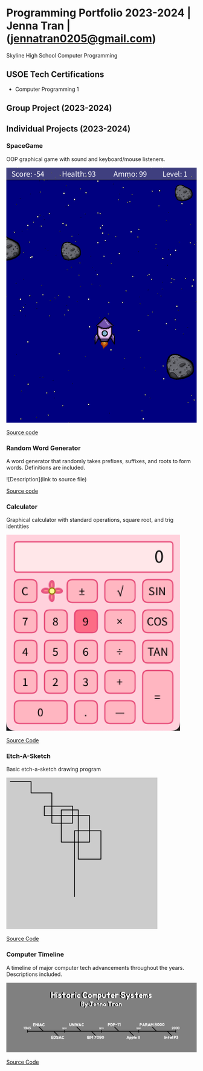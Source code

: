 # Programming Portfolio 2023-2024 | Jenna Tran | (jennatran0205@gmail.com)
Skyline High School Computer Programming

## USOE Tech Certifications
* Computer Programming 1

## Group Project (2023-2024)

## Individual Projects (2023-2024)

### SpaceGame
OOP graphical game with sound and keyboard/mouse listeners.

![Space Game](https://github.com/eebic/programmingportfolio/blob/main/images/spaceship.png)

[Source code](https://github.com/eebic/programmingportfolio/blob/main/src/SpaceGame.zip)

### Random Word Generator
A word generator that randomly takes prefixes, suffixes, and roots to form words. Definitions are included.

![Description](link to source file)

[Source code]()

### Calculator
Graphical calculator with standard operations, square root, and trig identities

![Calculator](https://github.com/eebic/programmingportfolio/blob/main/images/calculator.png)

[Source Code](https://github.com/eebic/programmingportfolio/blob/main/src/Calculator.zip)

### Etch-A-Sketch
Basic etch-a-sketch drawing program

![Image of Etch-A-Sketch program](https://github.com/eebic/programmingportfolio/blob/main/images/line-000403.png)

[Source Code](https://github.com/eebic/programmingportfolio/blob/main/src/EtchASketch.pde.zip)

### Computer Timeline
A timeline of major computer tech advancements throughout the years. Descriptions included.

![Timeline Image](https://github.com/eebic/programmingportfolio/blob/main/images/timeline.png)

[Source Code](https://github.com/eebic/programmingportfolio/blob/main/src/Timeline.zip)
